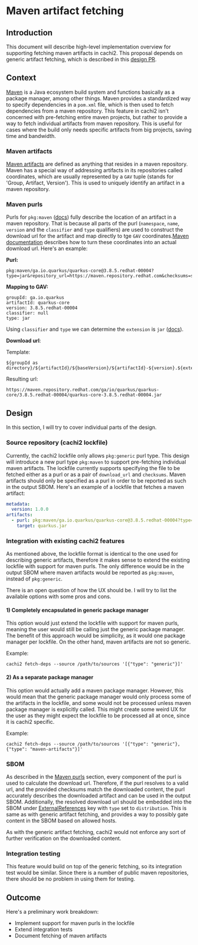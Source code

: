# Maven artifact fetching

## Introduction

This document will describe high-level implementation overview for supporting fetching maven artifacts in cachi2. This
proposal depends on generic artifact fetching, which is described in this [design PR][generic-pr].

## Context

[Maven] is a Java ecosystem build system and functions basically as a package manager, among other things. Maven provides a
standardized way to specify dependencies in a `pom.xml` file, which is then used to fetch dependencies from a maven repository.
This feature in cachi2 isn't concerned with pre-fetching entire maven projects, but rather to provide a way to fetch individual
artifacts from maven repository. This is useful for cases where the build only needs specific artifacts from big projects,
saving time and bandwidth.

### Maven artifacts

[Maven artifacts][maven-artifacts] are defined as anything that resides in a maven repository. Maven has a special way of
addressing artifacts in its repositories called coordinates, which are usually represented by a `GAV` tuple (stands for
'Group, Artifact, Version').
This is used to uniquely identify an artifact in a maven repository.

### Maven purls

Purls for `pkg:maven` ([docs][maven-purl]) fully describe the location of an artifact in a maven repository. That is because
all parts of the purl (`namespace`, `name`, `version` and the `classifier` and `type` qualifiers) are used to construct
the download url for the artifact and map directly to tge `GAV` coordinates.[Maven documentation][maven-repo-layout] describes
how to turn these coordinates into an actual download url. Here's an example:

**Purl:**

```
pkg:maven/ga.io.quarkus/quarkus-core@3.8.5.redhat-00004?type=jar&repository_url=https://maven.repository.redhat.com&checksums=sha1:e4ca5fadf89e62fb29d0d008046489b2305295bf
```

**Mapping to GAV:**

```
groupId: ga.io.quarkus
artifactId: quarkus-core
version: 3.8.5.redhat-00004
classifier: null
type: jar
```

Using `classifier` and `type` we can determine the `extension` is `jar` ([docs][maven-extension]).

**Download url**:

Template:

```
${groupId as directory}/${artifactId}/${baseVersion}/${artifactId}-${version}.${extension}
```

Resulting url:

```
https://maven.repository.redhat.com/ga/io/quarkus/quarkus-core/3.8.5.redhat-00004/quarkus-core-3.8.5.redhat-00004.jar
```

## Design

In this section, I will try to cover individual parts of the design.

### Source repository (cachi2 lockfile)

Currently, the cachi2 lockfile only allows `pkg:generic` purl type. This design will introduce a new purl type `pkg:maven`
to support pre-fetching individual maven artifacts. The lockfile currently supports specifying the file to be fetched either
as a purl or as a pair of `download_url` and `checksums`. Maven artifacts should only be specified as a purl in order to
be reported as such in the output SBOM. Here's an example of a lockfile that fetches a maven artifact:

```yaml
metadata:
  version: 1.0.0
artifacts:
  - purl: pkg:maven/ga.io.quarkus/quarkus-core@3.8.5.redhat-00004?type=jar&repository_url=https://maven.repository.redhat.com&checksums=sha1:e4ca5fadf89e62fb29d0d008046489b2305295bf
    target: quarkus.jar
```

### Integration with existing cachi2 features

As mentioned above, the lockfile format is identical to the one used for describing generic artifacts, therefore it makes
sense to extend the existing lockfile with support for maven purls. The only difference would be in the output SBOM where
maven artifacts would be reported as `pkg:maven`, instead of `pkg:generic`.

There is an open question of how the UX should be. I will try to list the available options with some pros and cons.

#### 1) Completely encapsulated in generic package manager

This option would just extend the lockfile with support for maven purls, meaning the user would still be calling just the
generic package manager. The benefit of this approach would be simplicity, as it would one package manager per lockfile.
On the other hand, maven artifacts are not so generic.

Example:
```
cachi2 fetch-deps --source /path/to/sources '[{"type": "generic"}]'
```

#### 2) As a separate package manager

This option would actually add a maven package manager. However, this would mean that the generic package manager would
only process some of the artifacts in the lockfile, and some would not be processed unless maven package manager is
explicitly called. This might create some weird UX for the user as they might expect the lockfile to be processed all at
once, since it is cachi2 specific.

Example:
```
cachi2 fetch-deps --source /path/to/sources '[{"type": "generic"}, {"type": "maven-artifacts"}]'
```

### SBOM

As described in the [Maven purls](#maven-purls) section, every component of the purl is used to calculate the download url.
Therefore, if the purl resolves to a valid url, and the provided checksums match the downloaded content, the purl accurately
describes the downloaded artifact and can be used in the output SBOM. Additionally, the resolved download url should be
embedded into the SBOM under [ExternalReferences][external-references] key with `type` set to `distribution`. This is same
as with generic artifact fetching, and provides a way to possibly gate content in the SBOM based on allowed hosts.

As with the generic artifact fetching, cachi2 would not enforce any sort of further verification on the downloaded content.

### Integration testing

This feature would build on top of the generic fetching, so its integration test would be similar. Since there is a number
of public maven repositories, there should be no problem in using them for testing.

## Outcome

Here's a preliminary work breakdown:

- Implement support for maven purls in the lockfile
- Extend integration tests
- Document fetching of maven artifacts

[external-references]: https://cyclonedx.org/docs/1.4/json/#externalReferences
[generic-pr]: https://github.com/containerbuildsystem/cachi2/pull/652
[maven]: https://maven.apache.org/what-is-maven.html
[maven-artifacts]: https://maven.apache.org/repositories/artifacts.html
[maven-extension]: https://maven.apache.org/repositories/artifacts.html#but-where-do-i-set-artifact-extension
[maven-purl]: https://github.com/package-url/purl-spec/blob/master/PURL-TYPES.rst#maven
[maven-repo-layout]: https://maven.apache.org/repositories/layout.html
